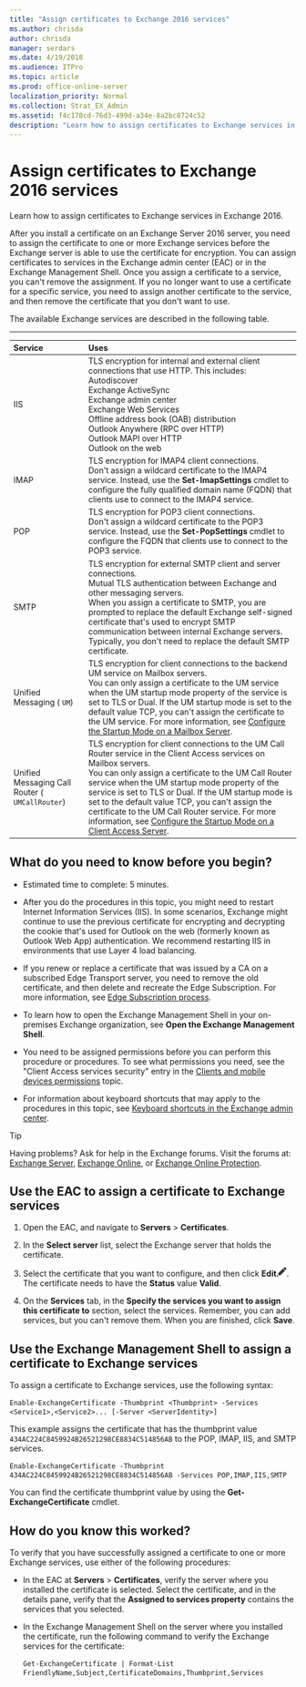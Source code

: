 ```yaml
---
title: "Assign certificates to Exchange 2016 services"
ms.author: chrisda
author: chrisda
manager: serdars
ms.date: 4/19/2018
ms.audience: ITPro
ms.topic: article
ms.prod: office-online-server
localization_priority: Normal
ms.collection: Strat_EX_Admin
ms.assetid: f4c170cd-76d3-499d-a34e-8a2bc8724c52
description: "Learn how to assign certificates to Exchange services in Exchange 2016."
---
```


# Assign certificates to Exchange 2016 services

Learn how to assign certificates to Exchange services in Exchange 2016.
  
After you install a certificate on an Exchange Server 2016 server, you need to assign the certificate to one or more Exchange services before the Exchange server is able to use the certificate for encryption. You can assign certificates to services in the Exchange admin center (EAC) or in the Exchange Management Shell. Once you assign a certificate to a service, you can't remove the assignment. If you no longer want to use a certificate for a specific service, you need to assign another certificate to the service, and then remove the certificate that you don't want to use.
  
The available Exchange services are described in the following table.
  
****

|**Service**|**Uses**|
|:-----|:-----|
|IIS  <br/> | TLS encryption for internal and external client connections that use HTTP. This includes:  <br/>  Autodiscover  <br/>  Exchange ActiveSync  <br/>  Exchange admin center  <br/>  Exchange Web Services  <br/>  Offline address book (OAB) distribution  <br/>  Outlook Anywhere (RPC over HTTP)  <br/>  Outlook MAPI over HTTP  <br/>  Outlook on the web  <br/> |
|IMAP  <br/> |TLS encryption for IMAP4 client connections.  <br/> Don't assign a wildcard certificate to the IMAP4 service. Instead, use the **Set-ImapSettings** cmdlet to configure the fully qualified domain name (FQDN) that clients use to connect to the IMAP4 service.  <br/> |
|POP  <br/> |TLS encryption for POP3 client connections.  <br/> Don't assign a wildcard certificate to the POP3 service. Instead, use the **Set-PopSettings** cmdlet to configure the FQDN that clients use to connect to the POP3 service.  <br/> |
|SMTP  <br/> |TLS encryption for external SMTP client and server connections.  <br/> Mutual TLS authentication between Exchange and other messaging servers.  <br/> When you assign a certificate to SMTP, you are prompted to replace the default Exchange self-signed certificate that's used to encrypt SMTP communication between internal Exchange servers. Typically, you don't need to replace the default SMTP certificate.  <br/> |
| Unified Messaging (  `UM`)  <br/> |TLS encryption for client connections to the backend UM service on Mailbox servers.  <br/> You can only assign a certificate to the UM service when the UM startup mode property of the service is set to TLS or Dual. If the UM startup mode is set to the default value TCP, you can't assign the certificate to the UM service. For more information, see [Configure the Startup Mode on a Mailbox Server](http://technet.microsoft.com/library/4457d6a0-52bd-4269-8cb5-d34d7fe9bfc3.aspx).  <br/> |
|Unified Messaging Call Router ( `UMCallRouter`)  <br/> |TLS encryption for client connections to the UM Call Router service in the Client Access services on Mailbox servers.  <br/> You can only assign a certificate to the UM Call Router service when the UM startup mode property of the service is set to TLS or Dual. If the UM startup mode is set to the default value TCP, you can't assign the certificate to the UM Call Router service. For more information, see [Configure the Startup Mode on a Client Access Server](http://technet.microsoft.com/library/71cc9061-9e3c-4b4a-8dbe-f590ca5bcee8.aspx).  <br/> |
   
## What do you need to know before you begin?

- Estimated time to complete: 5 minutes.
    
- After you do the procedures in this topic, you might need to restart Internet Information Services (IIS). In some scenarios, Exchange might continue to use the previous certificate for encrypting and decrypting the cookie that's used for Outlook on the web (formerly known as Outlook Web App) authentication. We recommend restarting IIS in environments that use Layer 4 load balancing.
    
- If you renew or replace a certificate that was issued by a CA on a subscribed Edge Transport server, you need to remove the old certificate, and then delete and recreate the Edge Subscription. For more information, see [Edge Subscription process](../../architecture/edge-transport-servers/edge-subscriptions.md#Process).
    
- To learn how to open the Exchange Management Shell in your on-premises Exchange organization, see **Open the Exchange Management Shell**.
    
- You need to be assigned permissions before you can perform this procedure or procedures. To see what permissions you need, see the "Client Access services security" entry in the [Clients and mobile devices permissions](../../permissions/feature-permissions/client-and-mobile-device-perms.md) topic. 
    
- For information about keyboard shortcuts that may apply to the procedures in this topic, see [Keyboard shortcuts in the Exchange admin center](../../about-documentation/eac-keyboard-shortcuts.md).
    
> [!TIP]
> Having problems? Ask for help in the Exchange forums. Visit the forums at: [Exchange Server](https://go.microsoft.com/fwlink/p/?linkId=60612), [Exchange Online](https://go.microsoft.com/fwlink/p/?linkId=267542), or [Exchange Online Protection](https://go.microsoft.com/fwlink/p/?linkId=285351). 
  
## Use the EAC to assign a certificate to Exchange services

1. Open the EAC, and navigate to **Servers** > **Certificates**.
    
2. In the **Select server** list, select the Exchange server that holds the certificate. 
    
3. Select the certificate that you want to configure, and then click **Edit**![Edit icon](../../media/ITPro_EAC_EditIcon.png). The certificate needs to have the **Status** value **Valid**.
    
4. On the **Services** tab, in the **Specify the services you want to assign this certificate to** section, select the services. Remember, you can add services, but you can't remove them. When you are finished, click **Save**.
    
## Use the Exchange Management Shell to assign a certificate to Exchange services

To assign a certificate to Exchange services, use the following syntax:
  
```
Enable-ExchangeCertificate -Thumbprint <Thumbprint> -Services <Service1>,<Service2>... [-Server <ServerIdentity>]
```

This example assigns the certificate that has the thumbprint value  `434AC224C8459924B26521298CE8834C514856AB` to the POP, IMAP, IIS, and SMTP services. 
  
```
Enable-ExchangeCertificate -Thumbprint 434AC224C8459924B26521298CE8834C514856AB -Services POP,IMAP,IIS,SMTP
```

You can find the certificate thumbprint value by using the **Get-ExchangeCertificate** cmdlet. 
  
## How do you know this worked?

To verify that you have successfully assigned a certificate to one or more Exchange services, use either of the following procedures:
  
- In the EAC at **Servers** > **Certificates**, verify the server where you installed the certificate is selected. Select the certificate, and in the details pane, verify that the **Assigned to services property** contains the services that you selected. 
    
- In the Exchange Management Shell on the server where you installed the certificate, run the following command to verify the Exchange services for the certificate:
    
  ```
  Get-ExchangeCertificate | Format-List FriendlyName,Subject,CertificateDomains,Thumbprint,Services
  ```


